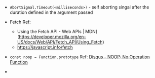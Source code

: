 - `AbortSignal.Timeout(<milliseconds>)` - self aborting singal after the duration defined in the argument passed

- Fetch Ref:

  - Using the Fetch API - Web APIs | MDN](https://developer.mozilla.org/en-US/docs/Web/API/Fetch_API/Using_Fetch)
  - https://javascript.info/fetch

- `const noop = Function.prototype` Ref: [Disqus - NOOP: No Operation Function](https://disqus.com/home/discussion/chrislaughlin/noop_no_operation_function/oldest/)

-
